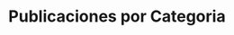 ---
title: "Publicaciones por Categoria"
layout: categories
permalink: /categories/
author_profile: true
---